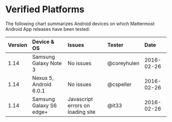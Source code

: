 # Verified Platforms 

The following chart summarizes Android devices on which Mattermost Android App releases have been tested: 

| Version | Device & OS | Issues | Tester | Date | 
|:--- |:--- |:--- |:--- |:--- |
| 1.14 | Samsung Galaxy Note 3   | No issues  | @coreyhulen | 2016-02-26 | 
| 1.14 | Nexus 5, Android 6.0.1    | No issues  | @cspeller | 2016-02-26 |  
| 1.14 | Samsung Galaxy S6 edge+ | Javascript errors on loading site| @it33 | 2016-02-26 | 

